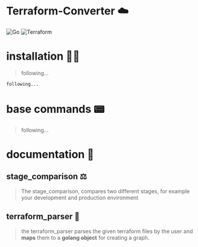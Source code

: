 # Terraform-Converter ☁️
![Go](https://img.shields.io/badge/go-%2300ADD8.svg?style=for-the-badge&logo=go&logoColor=white)
![Terraform](https://img.shields.io/badge/terraform-%235835CC.svg?style=for-the-badge&logo=terraform&logoColor=white)

# installation 👨‍🔧
> following...
```shell
following...
```

# base commands 📟
> following...
# documentation 📄
## stage_comparison ⚖️
> The stage_comparison, compares two different stages, for example your development and production environment
## terraform_parser 🔎
> the terraform_parser parses the given terraform files by the user and **maps** them to a **golang object** for creating a graph.